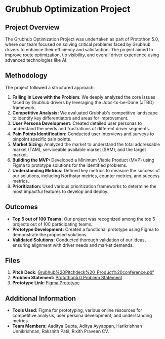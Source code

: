 # Grubhub Optimization Project

## Project Overview
The Grubhub Optimization Project was undertaken as part of Protothon 5.0, where our team focused on solving critical problems faced by Grubhub drivers to enhance their efficiency and satisfaction. The project aimed to improve route optimization, tip visibility, and overall driver experience using advanced technologies like AI.

## Methodology
The project followed a structured approach:
1. **Falling in Love with the Problem:** We deeply analyzed the core issues faced by Grubhub drivers by leveraging the Jobs-to-be-Done (JTBD) framework.
2. **Competitive Analysis:** We evaluated Grubhub's competitive landscape to identify key differentiators and areas for improvement.
3. **User Persona Development:** Created detailed user personas to understand the needs and frustrations of different driver segments.
4. **Pain Points Identification:** Conducted user interviews and surveys to pinpoint specific pain points.
5. **Market Sizing:** Analyzed the market to understand the total addressable market (TAM), serviceable available market (SAM), and the target market.
6. **Building the MVP:** Developed a Minimum Viable Product (MVP) using Figma to prototype solutions for the identified problems.
7. **Understanding Metrics:** Defined key metrics to measure the success of our solutions, including Northstar metrics, counter metrics, and success metrics.
8. **Prioritization:** Used various prioritization frameworks to determine the most impactful features to develop and deploy.

## Outcomes
- **Top 5 out of 100 Teams:** Our project was recognized among the top 5 projects out of 100 participating teams.
- **Prototype Development:** Created a functional prototype using Figma to demonstrate the proposed solutions.
- **Validated Solutions:** Conducted thorough validation of our ideas, ensuring alignment with driver needs and market demands.

## Files
1. **Pitch Deck:** [Grubhub%20Pitchdeck%20_Product%20conference.pdf](https://github.com/rakshith-7/Portfolio/blob/main/Grubhub-Optimization/Grubhub%20Pitchdeck.pdf)
2. **Problem Statement:** [Protothon5.0 Problem Statement](Protothon5.0%20Problem%20Statement.pdf)
3. **Prototype Link:** [Figma Prototype](https://www.figma.com/proto/G3dLfcHEZkaLt9OTmPACjl/Grubhub_Prot?type=design&node-id=22-9&t=HAJ5DTIIqgfGu14R-1&scaling=scale-down&page-id=0%3A1&starting-point-node-id=22%3A7&mode=design)

## Additional Information
- **Tools Used:** Figma for prototyping, various online resources for competitive analysis, user persona development, and understanding metrics.
- **Team Members:** Aaditya Gupta, Aditya Ayyappan, Harikrishnan Unnikrishnan, Rakshith Patil, Rixith Praveen CV.

